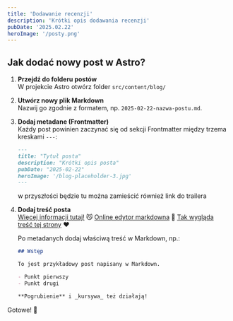 ```yaml
---
title: 'Dodawanie recenzji'
description: 'Krótki opis dodawania recenzji'
pubDate: '2025.02.22'
heroImage: '/posty.png'
---
```


## Jak dodać nowy post w Astro?  

1. **Przejdź do folderu postów**  
   W projekcie Astro otwórz folder `src/content/blog/`

2. **Utwórz nowy plik Markdown**  
   Nazwij go zgodnie z formatem, np. `2025-02-22-nazwa-postu.md`.  

3. **Dodaj metadane (Frontmatter)**  
   Każdy post powinien zaczynać się od sekcji Frontmatter między trzema kreskami `---`:  

   ```md
   ---
   title: "Tytuł posta"
   description: "Krótki opis posta"
   pubDate: "2025-02-22"
   heroImage: '/blog-placeholder-3.jpg'
   ---
   ```

   w przyszłości będzie tu można zamieścić również link do trailera 

4. **Dodaj treść posta**  
   [Więcej informacji tutaj!](https://incydent.boksinski.org/blog/markdown-style-guide/) 😼
   [Online edytor markdowna](https://stackedit.io/app#) 🥶
   [Tak wygląda treść tej strony](https://github.com/KacperPach/Incydent-kinowy/blob/main/src/content/blog/post_doawanie_recenzji.md) ❤️


   Po metadanych dodaj właściwą treść w Markdown, np.:  

   ```md
   ## Wstęp  

   To jest przykładowy post napisany w Markdown.  

   - Punkt pierwszy  
   - Punkt drugi  

   **Pogrubienie** i _kursywa_ też działają!  
   ```

   
Gotowe! 🚀
